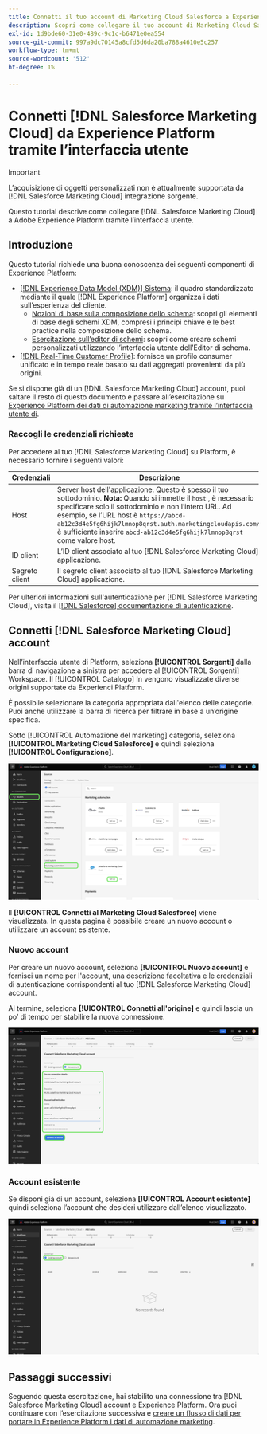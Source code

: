 ```yaml
---
title: Connetti il tuo account di Marketing Cloud Salesforce a Experienci Platform tramite l’interfaccia utente
description: Scopri come collegare il tuo account di Marketing Cloud Salesforce a Experienci Platform tramite l’interfaccia utente.
exl-id: 1d9bde60-31e0-489c-9c1c-b6471e0ea554
source-git-commit: 997a9dc70145a8cfd5d6da20ba788a4610e5c257
workflow-type: tm+mt
source-wordcount: '512'
ht-degree: 1%

---
```


# Connetti [!DNL Salesforce Marketing Cloud] da Experience Platform tramite l’interfaccia utente

>[!IMPORTANT]
>
>L’acquisizione di oggetti personalizzati non è attualmente supportata da [!DNL Salesforce Marketing Cloud] integrazione sorgente.


Questo tutorial descrive come collegare [!DNL Salesforce Marketing Cloud] a Adobe Experience Platform tramite l’interfaccia utente.

## Introduzione

Questo tutorial richiede una buona conoscenza dei seguenti componenti di Experience Platform:

* [[!DNL Experience Data Model (XDM)] Sistema](../../../../../xdm/home.md): il quadro standardizzato mediante il quale [!DNL Experience Platform] organizza i dati sull’esperienza del cliente.
   * [Nozioni di base sulla composizione dello schema](../../../../../xdm/schema/composition.md): scopri gli elementi di base degli schemi XDM, compresi i principi chiave e le best practice nella composizione dello schema.
   * [Esercitazione sull’editor di schemi](../../../../../xdm/tutorials/create-schema-ui.md): scopri come creare schemi personalizzati utilizzando l’interfaccia utente dell’Editor di schema.
* [[!DNL Real-Time Customer Profile]](../../../../../profile/home.md): fornisce un profilo consumer unificato e in tempo reale basato su dati aggregati provenienti da più origini.

Se si dispone già di un [!DNL Salesforce Marketing Cloud] account, puoi saltare il resto di questo documento e passare all’esercitazione su [Experience Platform dei dati di automazione marketing tramite l’interfaccia utente di](../../dataflow/marketing-automation.md).

### Raccogli le credenziali richieste

Per accedere al tuo [!DNL Salesforce Marketing Cloud] su Platform, è necessario fornire i seguenti valori:

| Credenziali | Descrizione |
| ---------- | ----------- |
| Host | Server host dell&#39;applicazione. Questo è spesso il tuo sottodominio. **Nota:** Quando si immette il `host` , è necessario specificare solo il sottodominio e non l’intero URL. Ad esempio, se l’URL host è `https://abcd-ab12c3d4e5fg6hijk7lmnop8qrst.auth.marketingcloudapis.com/`, è sufficiente inserire `abcd-ab12c3d4e5fg6hijk7lmnop8qrst` come valore host. |
| ID client | L’ID client associato al tuo [!DNL Salesforce Marketing Cloud] applicazione. |
| Segreto client | Il segreto client associato al tuo [!DNL Salesforce Marketing Cloud] applicazione. |

Per ulteriori informazioni sull&#39;autenticazione per [!DNL Salesforce Marketing Cloud], visita il [[!DNL Salesforce] documentazione di autenticazione](https://developer.salesforce.com/docs/atlas.en-us.mc-apis.meta/mc-apis/authentication.htm).

## Connetti [!DNL Salesforce Marketing Cloud] account

Nell’interfaccia utente di Platform, seleziona **[!UICONTROL Sorgenti]** dalla barra di navigazione a sinistra per accedere al [!UICONTROL Sorgenti] Workspace. Il [!UICONTROL Catalogo] In vengono visualizzate diverse origini supportate da Experienci Platform.

È possibile selezionare la categoria appropriata dall&#39;elenco delle categorie. Puoi anche utilizzare la barra di ricerca per filtrare in base a un’origine specifica.

Sotto [!UICONTROL Automazione del marketing] categoria, seleziona **[!UICONTROL Marketing Cloud Salesforce]** e quindi seleziona **[!UICONTROL Configurazione]**.

![Catalogo delle origini con l’origine del Marketing Cloud Salesforce selezionata.](../../../../images/tutorials/create/salesforce-marketing-cloud/catalog.png)

Il **[!UICONTROL Connetti al Marketing Cloud Salesforce]** viene visualizzata. In questa pagina è possibile creare un nuovo account o utilizzare un account esistente.

### Nuovo account

Per creare un nuovo account, seleziona **[!UICONTROL Nuovo account]** e fornisci un nome per l&#39;account, una descrizione facoltativa e le credenziali di autenticazione corrispondenti al tuo [!DNL Salesforce Marketing Cloud] account.

Al termine, seleziona **[!UICONTROL Connetti all&#39;origine]** e quindi lascia un po’ di tempo per stabilire la nuova connessione.

![La nuova interfaccia dell’account in cui puoi autenticare un nuovo account per il Marketing Cloud Salesforce.](../../../../images/tutorials/create/salesforce-marketing-cloud/new.png)

### Account esistente

Se disponi già di un account, seleziona **[!UICONTROL Account esistente]** quindi seleziona l’account che desideri utilizzare dall’elenco visualizzato.

![L’interfaccia account esistente, in cui puoi effettuare la selezione da un elenco di account di Marketing Cloud Salesforce esistenti.](../../../../images/tutorials/create/salesforce-marketing-cloud/existing.png)

## Passaggi successivi

Seguendo questa esercitazione, hai stabilito una connessione tra [!DNL Salesforce Marketing Cloud] account e Experience Platform. Ora puoi continuare con l’esercitazione successiva e [creare un flusso di dati per portare in Experience Platform i dati di automazione marketing](../../dataflow/marketing-automation.md).
